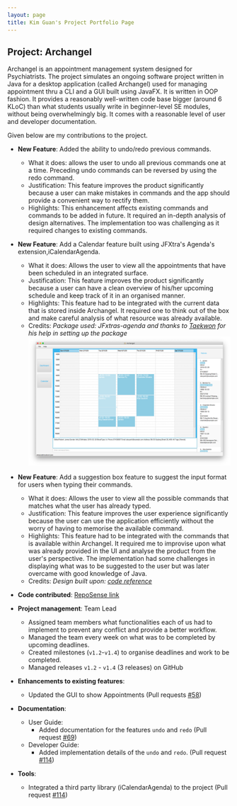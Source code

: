 ```yaml
---
layout: page
title: Kim Guan's Project Portfolio Page
---
```


## Project: Archangel

Archangel is an appointment management system designed for Psychiatrists. The project simulates an ongoing software
 project written in Java for a desktop application (called Archangel) used for managing appointment thru a CLI and a GUI
 built using JavaFX. It is written in OOP fashion. It provides a reasonably well-written code base bigger (around 6 KLoC) than what
students usually write in beginner-level SE modules, without being overwhelmingly big.
It comes with a reasonable level of user and developer documentation.

Given below are my contributions to the project.

* **New Feature**: Added the ability to undo/redo previous commands.
  * What it does: allows the user to undo all previous commands one at a time. Preceding undo commands can be reversed by using the redo command.
  * Justification: This feature improves the product significantly because a user can make mistakes in commands and the app should provide a convenient way to rectify them.
  * Highlights: This enhancement affects existing commands and commands to be added in future. It required an in-depth analysis of design alternatives. The implementation too was challenging as it required changes to existing commands.

* **New Feature**: Add a Calendar feature built using JFXtra's Agenda's extension,iCalendarAgenda. 
  * What it does: Allows the user to view all the appointments that have been scheduled in an integrated surface.
  * Justification: This feature improves the product significantly because a user can have a clean overview of his/her upcoming schedule and keep track of it in an organised manner.
  * Highlights: This feature had to be integrated with the current data that is stored inside Archangel. It required one to think out of the box and make careful analysis of what resource 
  was already available.
  * Credits: *Package used: JFxtras-agenda and thanks to [Taekwon](https://github.com/ktaekwon000) for his help in setting up the package*
![CalendarFeature](https://github.com/soaza/tp/blob/branch-1.4-PPP/docs/images/CalendarTab.png)
  
* **New Feature**: Add a suggestion box feature to suggest the input format for users when typing their commands. 
  * What it does: Allows the user to view all the possible commands that matches what the user has already typed.
  * Justification: This feature improves the user experience significantly because the user can use the application efficiently without the worry of having to memorise the available command.
  * Highlights: This feature had to be integrated with the commands that is available within Archangel. It required me to improvise upon what was already provided in the UI and analyse the product from the user's perspective. The implementation had some challenges in displaying what was to be suggested to the user but was later overcame with good knowledge of Java.
  * Credits: *Design built upon: [code reference](https://gist.github.com/floralvikings/10290131)*


* **Code contributed**: [RepoSense link](https://nus-cs2103-ay2021s1.github.io/tp-dashboard/#breakdown=true&search=soaza&sort=groupTitle&sortWithin=title&since=2020-08-14&timeframe=commit&mergegroup=&groupSelect=groupByRepos&checkedFileTypes=docs~functional-code~test-code~other&tabOpen=true&tabType=zoom&zA=soaza&zR=AY2021S1-CS2103T-W11-1%2Ftp%5Bmaster%5D&zACS=144.46666666666667&zS=2020-08-14&zFS=soaza&zU=2020-11-03&zMG=false&zFTF=commit&zFGS=groupByRepos&zFR=false)

* **Project management**: Team Lead
  * Assigned team members what functionalities each of us had to implement to prevent any conflict and provide a better workflow. 
  * Managed the team every week on what was to be completed by upcoming deadlines.
  * Created milestones (`v1.2`-`v1.4`) to organise deadlines and work to be completed.
  * Managed releases `v1.2` - `v1.4` (3 releases) on GitHub

* **Enhancements to existing features**:
  * Updated the GUI to show Appointments (Pull requests [\#58](https://github.com/AY2021S1-CS2103T-W11-1/tp/pull/58))
  
* **Documentation**:
  * User Guide:
    * Added documentation for the features `undo` and `redo` (Pull request [\#69](https://github.com/AY2021S1-CS2103T-W11-1/tp/pull/69))
  * Developer Guide:
    * Added implementation details of the `undo` and `redo`. (Pull request [\#114](https://github.com/AY2021S1-CS2103T-W11-1/tp/pull/114))
    
* **Tools**:
  * Integrated a third party library (iCalendarAgenda) to the project (Pull request [\#114](https://github.com/AY2021S1-CS2103T-W11-1/tp/pull/114))


